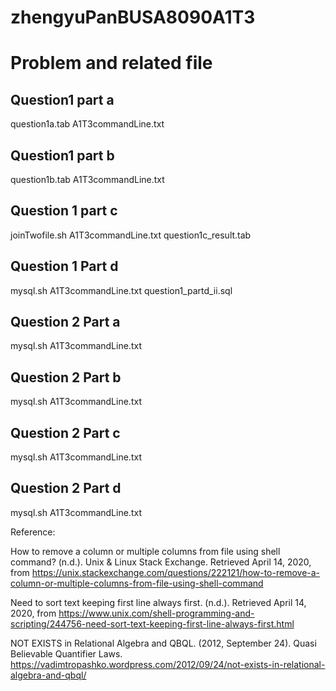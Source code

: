 # zhengyuPanBUSA8090A1T3

# Problem and related file

## Question1 part a

question1a.tab
A1T3commandLine.txt


## Question1 part b

question1b.tab
A1T3commandLine.txt

## Question 1 part c

joinTwofile.sh
A1T3commandLine.txt
question1c_result.tab

## Question 1 Part d

mysql.sh
A1T3commandLine.txt
question1_partd_ii.sql

## Question 2 Part a

mysql.sh
A1T3commandLine.txt


## Question 2 Part b

mysql.sh
A1T3commandLine.txt
## Question 2 Part c

mysql.sh
A1T3commandLine.txt

## Question 2 Part d

mysql.sh
A1T3commandLine.txt

Reference:

How to remove a column or multiple columns from file using shell command? (n.d.). Unix & Linux Stack Exchange. Retrieved April 14, 2020, from https://unix.stackexchange.com/questions/222121/how-to-remove-a-column-or-multiple-columns-from-file-using-shell-command

Need to sort text keeping first line always first. (n.d.). Retrieved April 14, 2020, from https://www.unix.com/shell-programming-and-scripting/244756-need-sort-text-keeping-first-line-always-first.html

NOT EXISTS in Relational Algebra and QBQL. (2012, September 24). Quasi Believable Quantifier Laws. https://vadimtropashko.wordpress.com/2012/09/24/not-exists-in-relational-algebra-and-qbql/

